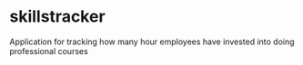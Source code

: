 # skillstracker
Application for tracking how many hour employees have invested into doing professional courses
